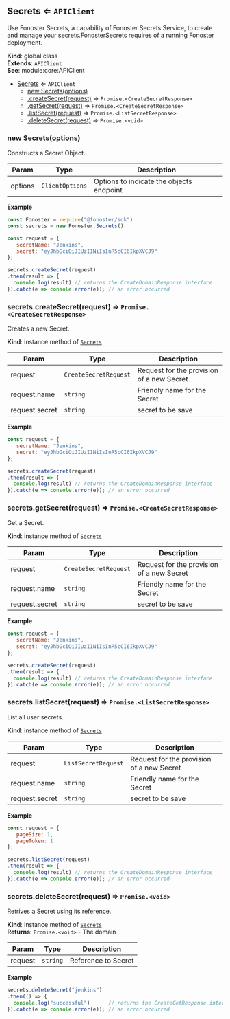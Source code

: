 <a name="Secrets"></a>

## Secrets ⇐ <code>APIClient</code>
Use Fonoster Secrets, a capability of Fonoster Secrets Service,
to create and manage your secrets.FonosterSecrets requires of a
running Fonoster deployment.

**Kind**: global class  
**Extends**: <code>APIClient</code>  
**See**: module:core:APIClient  

* [Secrets](#Secrets) ⇐ <code>APIClient</code>
    * [new Secrets(options)](#new_Secrets_new)
    * [.createSecret(request)](#Secrets+createSecret) ⇒ <code>Promise.&lt;CreateSecretResponse&gt;</code>
    * [.getSecret(request)](#Secrets+getSecret) ⇒ <code>Promise.&lt;CreateSecretResponse&gt;</code>
    * [.listSecret(request)](#Secrets+listSecret) ⇒ <code>Promise.&lt;ListSecretResponse&gt;</code>
    * [.deleteSecret(request)](#Secrets+deleteSecret) ⇒ <code>Promise.&lt;void&gt;</code>

<a name="new_Secrets_new"></a>

### new Secrets(options)
Constructs a Secret Object.


| Param | Type | Description |
| --- | --- | --- |
| options | <code>ClientOptions</code> | Options to indicate the objects endpoint |

**Example**  
```js
const Fonoster = require("@fonoster/sdk")
const secrets = new Fonoster.Secrets()

const request = {
   secretName: "Jenkins",
   secret: "eyJhbGciOiJIUzI1NiIsInR5cCI6IkpXVCJ9"
};

secrets.createSecret(request)
.then(result => {
  console.log(result) // returns the CreateDomainResponse interface
}).catch(e => console.error(e)); // an error occurred
```
<a name="Secrets+createSecret"></a>

### secrets.createSecret(request) ⇒ <code>Promise.&lt;CreateSecretResponse&gt;</code>
Creates a new Secret.

**Kind**: instance method of [<code>Secrets</code>](#Secrets)  

| Param | Type | Description |
| --- | --- | --- |
| request | <code>CreateSecretRequest</code> | Request for the provision of a new Secret |
| request.name | <code>string</code> | Friendly name for the Secret |
| request.secret | <code>string</code> | secret to be save |

**Example**  
```js
const request = {
   secretName: "Jenkins",
   secret: "eyJhbGciOiJIUzI1NiIsInR5cCI6IkpXVCJ9"
};

secrets.createSecret(request)
.then(result => {
  console.log(result) // returns the CreateDomainResponse interface
}).catch(e => console.error(e)); // an error occurred
```
<a name="Secrets+getSecret"></a>

### secrets.getSecret(request) ⇒ <code>Promise.&lt;CreateSecretResponse&gt;</code>
Get a Secret.

**Kind**: instance method of [<code>Secrets</code>](#Secrets)  

| Param | Type | Description |
| --- | --- | --- |
| request | <code>CreateSecretRequest</code> | Request for the provision of a new Secret |
| request.name | <code>string</code> | Friendly name for the Secret |
| request.secret | <code>string</code> | secret to be save |

**Example**  
```js
const request = {
   secretName: "Jenkins",
   secret: "eyJhbGciOiJIUzI1NiIsInR5cCI6IkpXVCJ9"
};

secrets.createSecret(request)
.then(result => {
  console.log(result) // returns the CreateDomainResponse interface
}).catch(e => console.error(e)); // an error occurred
```
<a name="Secrets+listSecret"></a>

### secrets.listSecret(request) ⇒ <code>Promise.&lt;ListSecretResponse&gt;</code>
List all user secrets.

**Kind**: instance method of [<code>Secrets</code>](#Secrets)  

| Param | Type | Description |
| --- | --- | --- |
| request | <code>ListSecretRequest</code> | Request for the provision of a new Secret |
| request.name | <code>string</code> | Friendly name for the Secret |
| request.secret | <code>string</code> | secret to be save |

**Example**  
```js
const request = {
   pageSize: 1,
   pageToken: 1
};

secrets.listSecret(request)
.then(result => {
  console.log(result) // returns the CreateDomainResponse interface
}).catch(e => console.error(e)); // an error occurred
```
<a name="Secrets+deleteSecret"></a>

### secrets.deleteSecret(request) ⇒ <code>Promise.&lt;void&gt;</code>
Retrives a Secret using its reference.

**Kind**: instance method of [<code>Secrets</code>](#Secrets)  
**Returns**: <code>Promise.&lt;void&gt;</code> - The domain  

| Param | Type | Description |
| --- | --- | --- |
| request | <code>string</code> | Reference to Secret |

**Example**  
```js
secrets.deleteSecret("jenkins")
.then(() => {
  console.log("successful")      // returns the CreateGetResponse interface
}).catch(e => console.error(e)); // an error occurred
```
